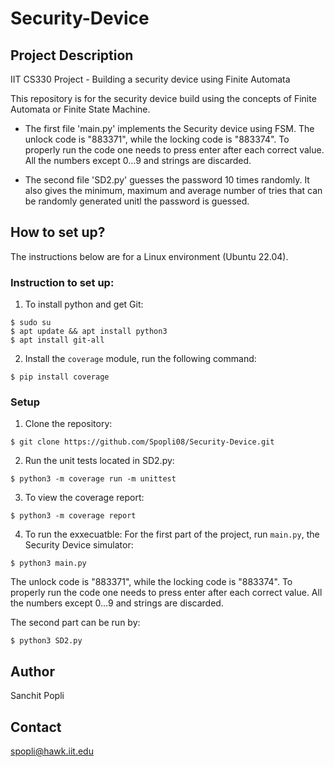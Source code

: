 # Security-Device

## Project Description

IIT CS330 Project - Building a security device using Finite Automata 

This repository is for the security device build using the concepts of Finite Automata or Finite State Machine.
* The first file 'main.py' implements the Security device using FSM. The unlock code is "883371", while the locking code is "883374".
To properly run the code one needs to press enter after each correct value. All the numbers except 0...9 and strings are discarded.

* The second file 'SD2.py' guesses the password 10 times randomly. It also gives the minimum, maximum and average number of tries that can be randomly generated unitl the password is guessed.

## How to set up?
The instructions below are for a Linux environment (Ubuntu 22.04).

### Instruction to set up:
1. To install python and get Git:
```
$ sudo su
$ apt update && apt install python3
$ apt install git-all
```

2. Install the `coverage` module, run the following command:
```
$ pip install coverage
```

### Setup ###

1. Clone the repository:
```
$ git clone https://github.com/Spopli08/Security-Device.git
```

2. Run the unit tests located in SD2.py:
```
$ python3 -m coverage run -m unittest
```
3. To view the coverage report:
```
$ python3 -m coverage report
```
4. To run the exxecuatble:
For the first part of the project, run `main.py`, the Security Device simulator:
```
$ python3 main.py
```
The unlock code is "883371", while the locking code is "883374".
To properly run the code one needs to press enter after each correct value. All the numbers except 0...9 and strings are discarded.

The second part can be run by:
```
$ python3 SD2.py
```

## Author
Sanchit Popli
## Contact
spopli@hawk.iit.edu

